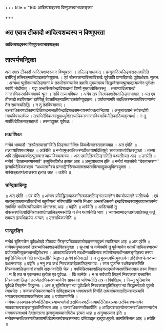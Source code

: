 +++
title = "160 आदित्यशद्बस्य विष्णुपरत्वाभावशङ्का"

+++


## अत एवात्र टीकादौ आदित्यशब्दस्य न विष्णुपरता

**आदित्यशद्बस्य विष्णुपरत्वाभावशङ्का**

## **तात्पर्यचन्द्रिका**

अत एवात्र टीकादौ आदित्यशब्दस्य न विष्णुपरता । तल्लिङ्गाभावात् । प्रत्युतादित्यलिङ्गसद्भावादिति दर्शयितुं तल्लिङ्गप्रतिपादकांशोप्युपात्तः । एवं चोत्तरत्राप्यादित्यादिशब्दैः पूर्वत्रापि प्राणादिशब्दैः पूर्वपक्षोदयः सुलभः । अन्यथा श्रुतीनामन्यलिङ्गानां च तदधीनत्वन्यायेन ब्रह्मणि मुख्यत्वस्य सिद्धत्वेनान्यश्रुत्याद्याश्रयणेन पूर्वपक्षः क्वापि नोदीयात् । यद्वा अन्तरित्यत्रेन्द्रादिशब्दानां विष्णौ मुख्यत्वोक्तिरस्तु । तथाप्यादित्यशब्दो नान्तरधिकरणविषयवाक्ये श्रुतः । नापि तन्न्यायविषयः । अत्रेव तत्र निरवकाशदेवतालिङ्गाभावात् । अत एव टीकादौ तदविषयतां दर्शयितुं देवतालिङ्गप्रतिपादकांशोप्युदाहृतः । पर्यायाणामपि तदधिकरणन्यायविषयाणामेव तेन समन्वयसिद्धिः । न तु तदविषयाणाम् । उत्तराधिकरणटीकाप्यदितिशब्दसजातीयेन्द्रादिशब्दसमन्वयस्योक्तत्वाभिप्राया । अनुव्याख्याने सर्वशब्दोपि न्यायविषयसर्वपरः। तत्राधिदैविकत्वाद्युपाध्युक्तिरप्यधिकरणान्तरविषयाधिभौतिकादिव्यावृत्त्यर्था । न तु सर्वाधिदैविकसङ्ग्रहार्था । तस्माद्युक्तः पूर्वपक्षः ।

### **प्रकाशिका**

नन्वेवं भाष्यादौ ‘‘तस्यैतस्यासा’’विति लिङ्गभागोक्तिः किमर्थेत्यतस्तदाशयमाह ॥ अत एवेति ॥ तन्न्यायाविषयत्वमेवाह ॥ अत्रेवेति ॥ नन्वेवमुत्तराधिकरणटीकायामदितिश्रुतेः सावकाशत्वोक्तिरयुक्ता । तस्या अपि तद्विषयवाक्येऽश्रुतत्वात्तन्न्यायाविषयत्वाच्च । अत एवादितित्वलिङ्गादिति वक्ष्यतीत्यत आह ॥ उत्तरेति ॥ नन्वेवं ‘‘देवतान्तरगास्सर्व’’ इत्युक्तिविरोध इत्यत आह ॥ अनुव्याख्यान इति ॥ नन्वेवं सङ्कोचे ‘‘देवतान्तरगा’’ इत्याधिदैविकशब्दत्वं ‘‘अध्यात्मगैश्च प्राणाद्यै’’रित्यध्यात्मशब्दत्वमित्याद्युपाध्युक्तिरयुक्ता । सर्वसङ्ग्रहार्थत्वात्तस्या इत्यत आह ॥ तत्रेति ॥

### **चन्द्रिकाबिन्दुः**

॥ अत एवेति ॥ एवं चेति ॥ अन्यत्र प्रसिद्धिसम्पादकनिरवकाशलिङ्गसम्पादनेन वैषम्योपपादने सतीत्यर्थः । एवं सत्यनुव्याख्यानटीकादीनां बहुगौणत्वं भविष्यतीति मनसि निधाय अन्तरधिकरणे इन्द्रादिशब्दस्यामुख्यवाच्यत्वमेव समर्थितं भवत्वित्यभिप्रायेण पक्षान्तरम् आह ॥ यद्वेति ॥ अत्रेवेति ॥ आदित्यादौ तु संवत्सरपतित्वादिनिरवकाशदेवतालिङ्गमस्तीति न तेन गतार्थतेति भावः । न्यायसाम्याद्गतार्थत्वाक्षेपस्तु कर्तुं शक्यत इत्यभिप्रायेण अन्यत् ॥ उत्तराधिकरणेति ॥

### **पाण्डुरङ्गि**

नन्वेवं श्रुतिमात्रेण पूर्वपक्षोदये टीकायां लिङ्गप्रतिपादकांशोदाहरणमयुक्तं स्यादित्यत आह ॥ अत एवेति ॥ नन्वेवमनुव्याख्याने तत्राभ्यधिकाशङ्कोक्तिरयुक्ता । सुधायां च नन्वेवमपि तु पूर्वन्यायेन गतार्थं नाधिकरणारम्भं प्रयोजयतीत्युक्तत्वात्तद्विरोधश्च । आकाशाधिकरणे तदधीनत्वादित्यत्र सर्वस्येश्वराधीनतामङ्गीकृत्य तस्याः प्रवृत्तिनिमित्तत्वं नेति प्राप्तेऽस्तीति सिद्धान्त इत्येवं प्रतिपाद्यते । न तु मुख्यत्वमित्युक्तत्वेन तद्विरोधश्चेत्यरुच्या पक्षान्तरमाह ॥ यद्वेति ॥ ननु तत्र कथं निरवकाशदेवतालिङ्गाभावः । सप्त युंजन्ति रथमेकचक्रमिति निरवकाशलिङ्गानां तत्रापि सद्भावादिति चेन्न । क्वचिन्निरवकाशलिङ्गसद्भावेप्यसार्वत्रिकत्वान्न तस्य विवक्षा । न हि तत्र स एवान्तस्थ इत्येक एव पूर्वपक्षः । किं त्वनेके । न च सर्वत्रापि लिङ्गं निरवकाशं यच्चास्ति निरवकाशं लिङ्गं तदप्येतदधिकरणन्यायेनैव सावकाशं भविष्यतीति तत्र न विवक्षितम् । किन्तु श्रुतिमात्रेण पूर्वपक्षे लिङ्गेन सिद्धान्तः । अत्र तु श्रुतिलिङ्गाभ्यां पूर्वपक्षिते निरवकाशश्रुतिलिङ्गाभ्यां सिद्धान्तोऽतो युक्तो न्यायभेदः । नन्वन्तरधिकरणन्यायेन सवितृशब्दस्य भगवत्परत्वे निर्णीते तत्पर्यायत्वादादित्यशब्दस्यापि भगवत्परत्वमावश्यकमित्यत आह ॥ पर्यायाणामिति ॥ नन्वेवमन्तस्स्थप्रकरणेप्यदितिशब्दस्याप्यभावेनोत्तराधिकरणटीकायामदितिशब्दस्यान्तरधिकरणन्यायेन सावकाशत्वशङ्कानुपपत्तिरित्यत आह ॥ उत्तराधिकरणटीकापीति ॥ आदित्यशब्दस्योत्तरान्तराधिकरणन्यायेन भगवत्परत्वाभावे देवतान्तरगा इत्यनुव्याख्यानविरोध इत्यत आह ॥ अनुव्याख्यान इति ॥ नन्वेवमन्तरधिकरणटीकायामधिदैवगतसर्वशब्दसमन्वयः प्रतिपाद्यत इत्युपाध्युक्तेः कागतिरित्यत आह ॥ तत्रेति ॥

